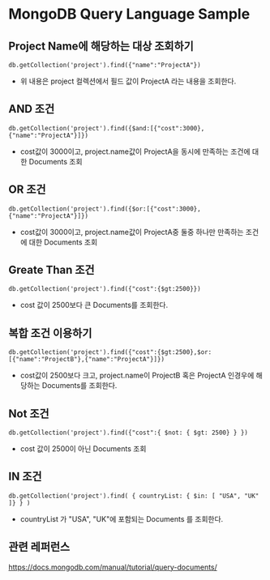 # MongoDB Query Language Sample

## Project Name에 해당하는 대상 조회하기 

```
db.getCollection('project').find({"name":"ProjectA"})
```

- 위 내용은 project 컬렉션에서 필드 값이 ProjectA 라는 내용을 조회한다. 

## AND 조건 

```
db.getCollection('project').find({$and:[{"cost":3000},{"name":"ProjectA"}]})
```

- cost값이 3000이고, project.name값이 ProjectA을 동시에 만족하는 조건에 대한 Documents 조회 

## OR 조건

```
db.getCollection('project').find({$or:[{"cost":3000},{"name":"ProjectA"}]})
```

- cost값이 3000이고, project.name값이 ProjectA중 둘중 하나만 만족하는 조건에 대한 Documents 조회 

## Greate Than 조건 

```
db.getCollection('project').find({"cost":{$gt:2500}})
```

- cost 값이 2500보다 큰 Documents를 조회한다. 


## 복합 조건 이용하기 

```
db.getCollection('project').find({"cost":{$gt:2500},$or:[{"name":"ProjectB"},{"name":"ProjectA"}]})
```

- cost값이 2500보다 크고, project.name이 ProjectB 혹은 ProjectA 인경우에 해당하는 Documents를 조회한다. 


## Not 조건 

```
db.getCollection('project').find({"cost":{ $not: { $gt: 2500} } })
```

- cost 값이 2500이 아닌 Documents 조회 

## IN 조건 

```
db.getCollection('project').find( { countryList: { $in: [ "USA", "UK" ]} } )
```

- countryList 가 "USA", "UK"에 포함되는 Documents 를 조회한다. 

## 관련 레퍼런스 

https://docs.mongodb.com/manual/tutorial/query-documents/


